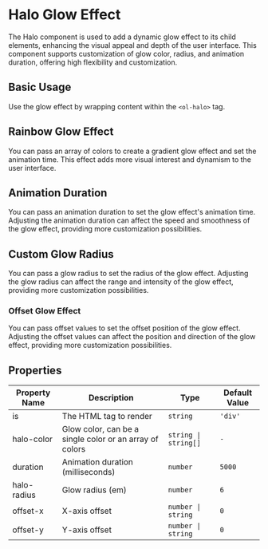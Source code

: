 # Halo Glow Effect

The Halo component is used to add a dynamic glow effect to its child elements, enhancing the visual appeal and depth of the user interface. This component supports customization of glow color, radius, and animation duration, offering high flexibility and customization.

## Basic Usage

Use the glow effect by wrapping content within the `<ol-halo>` tag.

<demo vue="../demo/halo/basic.vue" github="https://github.com/Onion-L/onionl-ui/tree/main/packages/components/halo" />

## Rainbow Glow Effect

You can pass an array of colors to create a gradient glow effect and set the animation time. This effect adds more visual interest and dynamism to the user interface.

<demo vue="../demo/halo/rainbow.vue" github="https://github.com/Onion-L/onionl-ui/tree/main/packages/components/halo" />

## Animation Duration

You can pass an animation duration to set the glow effect's animation time. Adjusting the animation duration can affect the speed and smoothness of the glow effect, providing more customization possibilities.

<demo vue="../demo/halo/duration.vue" github="https://github.com/Onion-L/onionl-ui/tree/main/packages/components/halo" />

## Custom Glow Radius

You can pass a glow radius to set the radius of the glow effect. Adjusting the glow radius can affect the range and intensity of the glow effect, providing more customization possibilities.

<demo vue="../demo/halo/radius.vue" github="https://github.com/Onion-L/onionl-ui/tree/main/packages/components/halo" />

### Offset Glow Effect

You can pass offset values to set the offset position of the glow effect. Adjusting the offset values can affect the position and direction of the glow effect, providing more customization possibilities.

<demo vue="../demo/halo/offset.vue" github="https://github.com/Onion-L/onionl-ui/tree/main/packages/components/halo" />

## Properties

| Property Name | Description | Type | Default Value |
| --- | --- | --- | --- |
| is | The HTML tag to render | `string` | `'div'` |
| halo-color | Glow color, can be a single color or an array of colors | `string \| string[]` | `-` |
| duration | Animation duration (milliseconds) | `number` | `5000` |
| halo-radius | Glow radius (em) | `number` | `6` |
| offset-x | X-axis offset | `number \| string` | `0` |
| offset-y | Y-axis offset | `number \| string` | `0` |
